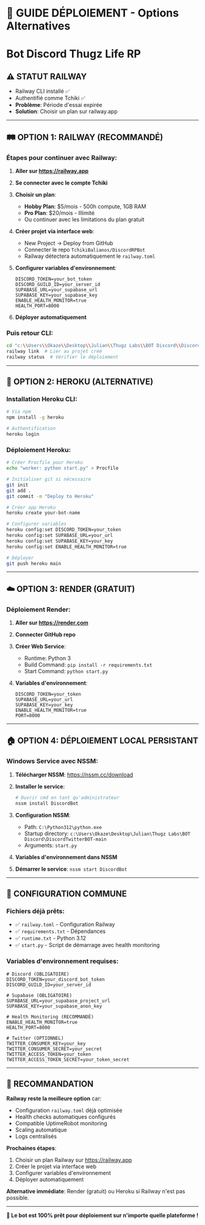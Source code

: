 # 🚀 GUIDE DÉPLOIEMENT - Options Alternatives
# Bot Discord Thugz Life RP

## ⚠️ STATUT RAILWAY
- Railway CLI installé ✅
- Authentifié comme Tchiki ✅  
- **Problème**: Période d'essai expirée
- **Solution**: Choisir un plan sur railway.app

---

## 🛤️ OPTION 1: RAILWAY (RECOMMANDÉ)

### Étapes pour continuer avec Railway:

1. **Aller sur https://railway.app**
2. **Se connecter avec le compte Tchiki**
3. **Choisir un plan**:
   - **Hobby Plan**: $5/mois - 500h compute, 1GB RAM
   - **Pro Plan**: $20/mois - Illimité
   - Ou continuer avec les limitations du plan gratuit

4. **Créer projet via interface web**:
   - New Project → Deploy from GitHub
   - Connecter le repo `TchikiBalianos/DiscordRPBot`
   - Railway détectera automatiquement le `railway.toml`

5. **Configurer variables d'environnement**:
   ```
   DISCORD_TOKEN=your_bot_token
   DISCORD_GUILD_ID=your_server_id
   SUPABASE_URL=your_supabase_url
   SUPABASE_KEY=your_supabase_key
   ENABLE_HEALTH_MONITOR=true
   HEALTH_PORT=8000
   ```

6. **Déployer automatiquement**

### Puis retour CLI:
```bash
cd "c:\\Users\\Okaze\\Desktop\\Julian\\Thugz Labs\\BOT Discord\\DiscordTwitterBOT-main"
railway link  # Lier au projet créé
railway status  # Vérifier le déploiement
```

---

## 🐳 OPTION 2: HEROKU (ALTERNATIVE)

### Installation Heroku CLI:
```bash
# Via npm
npm install -g heroku

# Authentification
heroku login
```

### Déploiement Heroku:
```bash
# Créer Procfile pour Heroku
echo "worker: python start.py" > Procfile

# Initialiser git si nécessaire
git init
git add .
git commit -m "Deploy to Heroku"

# Créer app Heroku
heroku create your-bot-name

# Configurer variables
heroku config:set DISCORD_TOKEN=your_token
heroku config:set SUPABASE_URL=your_url
heroku config:set SUPABASE_KEY=your_key
heroku config:set ENABLE_HEALTH_MONITOR=true

# Déployer
git push heroku main
```

---

## ☁️ OPTION 3: RENDER (GRATUIT)

### Déploiement Render:

1. **Aller sur https://render.com**
2. **Connecter GitHub repo**
3. **Créer Web Service**:
   - Runtime: Python 3
   - Build Command: `pip install -r requirements.txt`
   - Start Command: `python start.py`

4. **Variables d'environnement**:
   ```
   DISCORD_TOKEN=your_token
   SUPABASE_URL=your_url  
   SUPABASE_KEY=your_key
   ENABLE_HEALTH_MONITOR=true
   PORT=8000
   ```

---

## 🏠 OPTION 4: DÉPLOIEMENT LOCAL PERSISTANT

### Windows Service avec NSSM:

1. **Télécharger NSSM**: https://nssm.cc/download
2. **Installer le service**:
   ```bash
   # Ouvrir cmd en tant qu'administrateur
   nssm install DiscordBot
   ```

3. **Configuration NSSM**:
   - Path: `C:\Python312\python.exe`
   - Startup directory: `c:\Users\Okaze\Desktop\Julian\Thugz Labs\BOT Discord\DiscordTwitterBOT-main`
   - Arguments: `start.py`

4. **Variables d'environnement dans NSSM**
5. **Démarrer le service**: `nssm start DiscordBot`

---

## 🔧 CONFIGURATION COMMUNE

### Fichiers déjà prêts:
- ✅ `railway.toml` - Configuration Railway
- ✅ `requirements.txt` - Dépendances
- ✅ `runtime.txt` - Python 3.12
- ✅ `start.py` - Script de démarrage avec health monitoring

### Variables d'environnement requises:
```env
# Discord (OBLIGATOIRE)
DISCORD_TOKEN=your_discord_bot_token
DISCORD_GUILD_ID=your_server_id

# Supabase (OBLIGATOIRE)  
SUPABASE_URL=your_supabase_project_url
SUPABASE_KEY=your_supabase_anon_key

# Health Monitoring (RECOMMANDÉ)
ENABLE_HEALTH_MONITOR=true
HEALTH_PORT=8000

# Twitter (OPTIONNEL)
TWITTER_CONSUMER_KEY=your_key
TWITTER_CONSUMER_SECRET=your_secret
TWITTER_ACCESS_TOKEN=your_token
TWITTER_ACCESS_TOKEN_SECRET=your_token_secret
```

---

## 🎯 RECOMMANDATION

**Railway reste la meilleure option** car:
- Configuration `railway.toml` déjà optimisée
- Health checks automatiques configurés
- Compatible UptimeRobot monitoring
- Scaling automatique
- Logs centralisés

**Prochaines étapes**:
1. Choisir un plan Railway sur https://railway.app
2. Créer le projet via interface web
3. Configurer variables d'environnement
4. Déployer automatiquement

**Alternative immédiate**: Render (gratuit) ou Heroku si Railway n'est pas possible.

---

**🚀 Le bot est 100% prêt pour déploiement sur n'importe quelle plateforme !**
